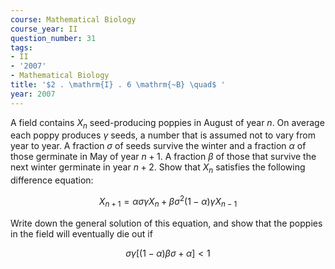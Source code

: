 ```yaml
---
course: Mathematical Biology
course_year: II
question_number: 31
tags:
- II
- '2007'
- Mathematical Biology
title: '$2 . \mathrm{I} . 6 \mathrm{~B} \quad$ '
year: 2007
---
```



A field contains $X_{n}$ seed-producing poppies in August of year $n$. On average each poppy produces $\gamma$ seeds, a number that is assumed not to vary from year to year. A fraction $\sigma$ of seeds survive the winter and a fraction $\alpha$ of those germinate in May of year $n+1$. A fraction $\beta$ of those that survive the next winter germinate in year $n+2$. Show that $X_{n}$ satisfies the following difference equation:

$$X_{n+1}=\alpha \sigma \gamma X_{n}+\beta \sigma^{2}(1-\alpha) \gamma X_{n-1}$$

Write down the general solution of this equation, and show that the poppies in the field will eventually die out if

$$\sigma \gamma[(1-\alpha) \beta \sigma+\alpha]<1$$
